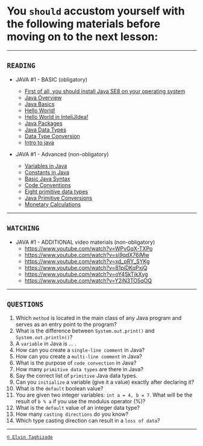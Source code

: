 # You `should` accustom yourself with the following materials before moving on to the next lesson:
---
## `READING`
- JAVA #1 - BASIC (obligatory)
    - [First of all, you should install Java SE8 on your operating system](https://www.oracle.com/technetwork/java/javase/downloads/)
    - [Java Overview](https://developer.ibm.com/tutorials/j-introtojava1/)
    - [Java Basics](https://www.geeksforgeeks.org/java-programming-basics/)
    - [Hello World!](https://www.guru99.com/)
    - [Hello World in InteliJIdea!](https://www.jetbrains.com/help/idea/creating-and-running-your-first-java-application.html)
    - [Java Packages](https://www.w3schools.com/java/java_packages.asp)
    - [Java Data Types](https://www.w3schools.com/java/java_data_types.asp)
    - [Data Type Conversion](https://dev.to/attacomsian/data-typeconversions-in-java-5ag6)
    - [Intro to java](https://developer.ibm.com/tutorials/j-introtojava1/)

- JAVA #1 - Advanced (non-obligatory)
    - [Variables in Java](https://www.thoughtco.com/variable-2034325)
    - [Constants in Java](https://www.thoughtco.com/constant-2034049)
    - [Basic Java Syntax](https://www.tutorialspoint.com/java/java_basic_syntax.htm)
    - [Code Conventions](https://www.oracle.com/technetwork/java/codeconventions-150003.pdf)
    - [Eight primitive data types](https://cs.fit.edu/~ryan/java/language/java-data.html)
    - [Java Primitive Conversions](https://www.baeldung.com/java-primitive-conversions)
    - [Monetary Calculations](https://dzone.com/articles/never-use-float-and-double-formonetary-calculatio)
---

## `WATCHING`
- JAVA #1 - ADDITIONAL video materials (non-obligatory)
    - https://www.youtube.com/watch?v=WPvGqX-TXPo
    - https://www.youtube.com/watch?v=si9qdX76iMw
    - https://www.youtube.com/watch?v=xd_pRY_SYKg
    - https://www.youtube.com/watch?v=81piDKqPxjQ
    - https://www.youtube.com/watch?v=oY4SkTjkXyg
    - https://www.youtube.com/watch?v=Y2iN3TO5qOQ
---

## `QUESTIONS`
1. Which `method` is located in the main class of any Java program and serves as an entry point to the program?
2. What is the difference between `System.out.print()` and `System.out.println()`?
3. A `variable` in Java is ... .
4. How can you create a `single-line comment` in Java?
5. How can you create a `multi-line comment` in Java?
6. What is the purpose of `code convection` in Java?
7. How many `primitive data types` are there in Java?
8. Say the correct list of `primitive` Java data types.
9. Can you `initialize` a variable (give it a value) exactly after declaring it?
10. What is the `default` boolean value?
11. You are given two integer variables: `int a = 4, b = 7`. What will be the result of `b % a` if you use the modulus
operator (%)?
12. What is the `default` value of an integer data type?
13. How many `casting directions` do you know?
14. Which type casting direction can result in a `loss of data`?
---

[`© Elvin Taghizade`](elvintaghiyev184@gmai.com)